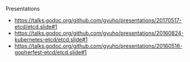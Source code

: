 Presentations

- https://talks.godoc.org/github.com/gyuho/presentations/20170517-etcd/etcd.slide#1
- https://talks.godoc.org/github.com/gyuho/presentations/20160824-kubernetes-etcd/etcd.slide#1
- https://talks.godoc.org/github.com/gyuho/presentations/20160516-gopherfest-etcd/etcd.slide#1
